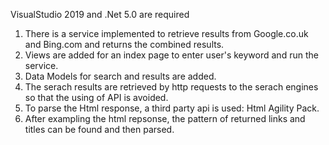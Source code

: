VisualStudio 2019 and .Net 5.0 are required 

1. There is a service implemented to retrieve results from Google.co.uk and Bing.com and returns the combined results.
2. Views are added for an index page to enter user's keyword and run the service.
3. Data Models for search and results are added.
4. The serach results are retrieved by http requests to the serach engines so that the using of API is avoided.
5. To parse the Html response, a third party api is used: Html Agility Pack. 
6. After exampling the html repsonse, the pattern of returned links and titles can be found and then parsed.
